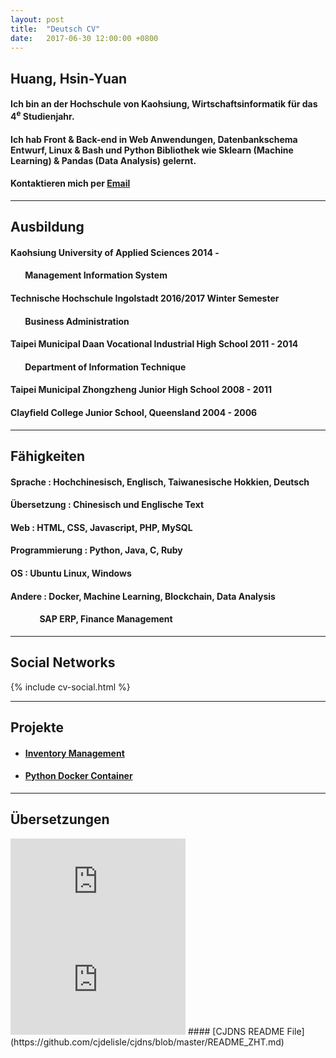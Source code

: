 ```yaml
---
layout: post
title:  "Deutsch CV"
date:   2017-06-30 12:00:00 +0800
---
```


Huang, Hsin-Yuan
-------

#### Ich bin an der Hochschule von Kaohsiung, Wirtschaftsinformatik für das 4<sup>e</sup> Studienjahr. 
#### Ich hab Front & Back-end in Web Anwendungen, Datenbankschema Entwurf, Linux & Bash und Python Bibliothek wie Sklearn (Machine Learning) & Pandas (Data Analysis) gelernt.
#### Kontaktieren mich per [Email](mailto:cv@ouvek.com)

__________________________________________________________________________________________________________________________________________________________________________________________

## Ausbildung
#### Kaohsiung University of Applied Sciences 2014 -
#### &nbsp;&nbsp;&nbsp;&nbsp;&nbsp;&nbsp; Management Information System
#### Technische Hochschule Ingolstadt 2016/2017 Winter Semester
#### &nbsp;&nbsp;&nbsp;&nbsp;&nbsp;&nbsp; Business Administration
#### Taipei Municipal Daan Vocational Industrial High School 2011 - 2014
#### &nbsp;&nbsp;&nbsp;&nbsp;&nbsp;&nbsp; Department of Information Technique 
#### Taipei Municipal Zhongzheng Junior High School 2008 - 2011
#### Clayfield College Junior School, Queensland 2004 - 2006

__________________________________________________________________________________________________________________________________________________________________________________________


## Fähigkeiten
#### Sprache : Hochchinesisch, Englisch, Taiwanesische Hokkien, Deutsch
#### Übersetzung : Chinesisch und Englische Text
#### Web : HTML, CSS, Javascript, PHP, MySQL
#### Programmierung : Python, Java, C, Ruby
#### OS : Ubuntu Linux, Windows
#### Andere : Docker, Machine Learning, Blockchain, Data Analysis
#### &nbsp;&nbsp;&nbsp;&nbsp;&nbsp;&nbsp;&nbsp;&nbsp;&nbsp;&nbsp;&nbsp;&nbsp;&nbsp; SAP ERP, Finance Management

__________________________________________________________________________________________________________________________________________________________________________________________


## Social Networks
{% include cv-social.html %}

__________________________________________________________________________________________________________________________________________________________________________________________


## Projekte
* #### [Inventory Management](https://github.com/ouvek-kostiva/DB-Project)
* #### [Python Docker Container](https://github.com/ouvek-kostiva/dockerpyinst)

__________________________________________________________________________________________________________________________________________________________________________________________


## Übersetzungen
<iframe width="280" height="157" src="https://www.youtube.com/embed/jAhjPd4uNFY" frameborder="0" allowfullscreen></iframe>
<iframe width="280" height="157" src="https://www.youtube.com/embed/cDZjm4f9CEo" frameborder="0" allowfullscreen></iframe>
#### [CJDNS README File](https://github.com/cjdelisle/cjdns/blob/master/README_ZHT.md)